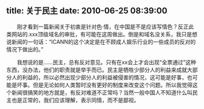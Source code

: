 title: 关于民主
date: 2010-06-25 08:39:00
---

　　刚才看到一篇新闻关于初衷是针对色·情，在中国是不是应该写情色？反正此类网站的.xxx顶级域名的审批，有可能在这周做出。倒是和域名没关系，我只是想说新闻的一句话：“ICANN的这个决定是在不顾成人娱乐行业的一些成员的反对的情况下做出的。”

　　我想说的是……民主，总有反对意见。只有在xx会上才会出现“全票通过”这种东西，没办法，他们的职责就是举手而已。民主是牺牲少部分人的利益来成就大部分人的利益的，所以必然出现少部分人的利益被侵害的情况，这可能是好事，也可能是坏事。但是无论如何人类暂时没有更好的制度来改变这个问题。所以我觉得这个新闻很搞笑的地方就是，有反对难道不正常吗？当然一般中国人不知道什么叫民主也是正常的，我们应该理解，表示同情，而不是鄙视。